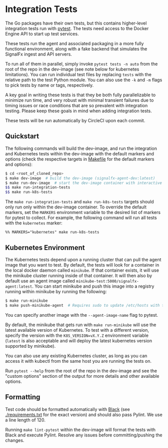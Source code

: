 # Integration Tests

The Go packages have their own tests, but this contains higher-level
integration tests run with [pytest](https://docs.pytest.org/en/latest/).  The
tests need access to the Docker Engine API to start up test services.

These tests run the agent and associated packaging in a more fully functional
environment, along with a fake backend that simulates the SignalFx ingest and
API servers.

To run all of them in parallel, simply invoke `pytest tests -n auto` from the
root of the repo in the dev-image (see note below for kubernetes
limitations). You can run individual test files by replacing `tests` with the
relative path to the test Python module. You can also use the `-k` and `-m`
flags to pick tests by name or tags, respectively.

A key goal in writing these tests is that they be both fully parallelizable to
minimize run time, and very robust with minimal transient failures due to
timing issues or race conditions that are so prevalent with integration
testing.  Please keep these goals in mind when adding integration tests.

These tests will be run automatically by CircleCI upon each commit.

## Quickstart
The following commands will build the dev-image, and run the integration and
Kubernetes tests within the dev-image with the default markers and options
(check the respective targets in [Makefile](../Makefile) for the default
markers and options):

```sh
$ cd <root_of_cloned_repo>
$ make dev-image  # build the dev-image (signalfx-agent-dev:latest)
$ make run-dev-image  # start the dev-image container with interactive shell
$$ make run-integration-tests
$$ make run-k8s-tests
```

The `make run-integration-tests` and `make run-k8s-tests` targets should only
run only within the dev-image container.  To override the default markers, set
the `MARKERS` environment variable to the desired list of markers for pytest to
collect. For example, the following command will run all tests with the `kubernetes`
marker:
```
%% MARKERS="kubernetes" make run-k8s-tests
```

## Kubernetes Environment
The Kubernetes tests depend upon a running cluster that can pull the agent
image that you want to test.  By default, the tests will look for a container
in the local docker daemon called `minikube`.  If that container exists, it
will use the minikube cluster running inside of that container.  It will then
also by default use an agent image called
`minikube-test:5000/signalfx-agent:latest`.  You can start minikube and push
this image into a registry running within minikube by running the following:

```sh
$ make run-minikube
$ make push-minikube-agent  # Requires sudo to update /etc/hosts with the minikube registry hostname
```

You can specify another image with the `--agent-image-name` flag to pytest.

By default, the minikube that gets run with `make run-minikube` will use the
latest available version of Kubernetes.  To test with a different version,
specify the version with the `K8S_VERSION=vX.Y.Z` environment variable
(`latest` is also acceptable and will deploy the latest kubernetes version
supported by minikube).

You can also use any existing Kubernetes cluster, as long as you can access it
with kubectl from the same host you are running the tests on.

Run `pytest --help` from the root of the repo in the dev-image and see the
"custom options" section of the output for more details and other available
options.

## Formatting

Test code should be formatted automatically with
[Black](https://pypi.org/project/black/) (see
[./requirements.txt](./requirements.txt) for the exact version) and should also
pass Pylint.  We use a line length of 120.

Running `make lint-pytest` within the dev-image will format the tests with Black
and execute Pylint.  Resolve any issues before committing/pushing the changes.

